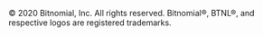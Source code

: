 © 2020 Bitnomial, Inc. All rights reserved. Bitnomial®, BTNL®, and respective logos are registered trademarks.
